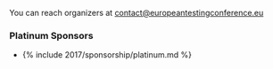 <!-- build:js scripts/vendor.js -->
<!-- bower:js -->

<footer class="text-center container-fluid">
<p>You can reach organizers at <a href="mailto:contact@europeantestingconference.eu">contact@europeantestingconference.eu</a></p>

<h3>Platinum Sponsors</h3>

<div class="platinum-sponsor">
  <ul class="sponsors">
	  <li class="platinum-sponsor">
    {% include 2017/sponsorship/platinum.md %}
	  </li>
  </ul>
</div>

</footer>
    <script src="{{ site.baseurl }}/bower_components/jquery/dist/jquery.min.js"></script>  
<script src="{{ site.baseurl }}/javascripts/blog.js"></script>

 </body>
</html>
